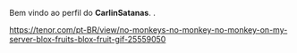 Bem vindo ao perfil do **CarlinSatanas**.
 <Odeio macacos e coisas parecidas com macacos>.

https://tenor.com/pt-BR/view/no-monkeys-no-monkey-no-monkey-on-my-server-blox-fruits-blox-fruit-gif-25559050
